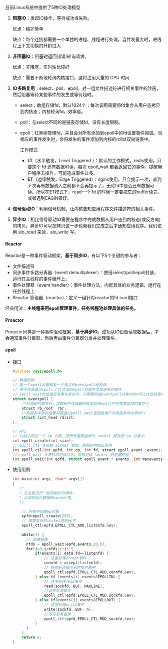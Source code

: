 目前Linux系统中提供了5种IO处理模型

1. **阻塞IO**：发起IO操作，等待成功或失败。

   优点：维护简单

   缺点：每个连接都需要一个单独的进程、线程进行处理。当并发量大时，进线程上下文切换的开销过大

2. **非阻塞IO**：阻塞时返回错误/轮询请求。

   优点：非阻塞，实时性比较好

   缺点：需要不断地轮询内核接口，这将占用大量的 CPU 时间

3. **IO多路复用**：select、poll、epoll。对一组文件描述符进行相关事件的注册，然后阻塞等待某些事件的发生或等待超时。

   - select：数组存储fd，默认1024个；每次调用需要将fd集合从用户态拷贝到内核态；内核轮询fd，效率低。

   - poll：与select不同的是链表存储fd，没有长度限制。

   - epoll：红黑树管理fd，并且会对所有添加到epoll中的fd设置事件回调。当相应的事件发生时，会将发生的事件添加到内核的rdlist双向链表中。

     工作模式

     - **LT**（水平触发，Level Triggered ）：默认的工作模式。redis使用。只要这个 fd 还有数据可读，每次 epoll_wait 都会返回它的事件，提醒用户程序去操作。可能造成事件过多。
     - **ET**（边缘触发，Edge Triggered）：nginx使用。只会提示一次，直到下次再有数据流入之前都不会再提示了，无论fd中是否还有数据可读。所以在ET模式下，read一个 fd 的时候一定要把它的buffer读完，或者遇到EAGIN错误。

4. **信号驱动IO**：利用信号机制，让内核告知应用程序文件描述符的相关事件。

5. **异步IO**：相比信号驱动IO需要在程序中完成数据从用户态到内核态(或反方向)的拷贝，异步IO可以把拷贝这一步也帮我们完成之后才通知应用程序。我们使用 aio_read 来读，aio_write 写。

#### Reactor

Reactor是一种事件驱动框架，**基于同步IO**，有以下5个关键的参与者：

- 文件描述符
- 同步事件多路分离器（event demultiplexer）：使用select/poll/epoll封装，运行在主线程的事件循环上。
- 事件处理器（event handler）：事件处理方法，内嵌具体的业务逻辑，运行在任务线程上
- Reactor 管理器（reactor）：定义一组针对reactor的fd curd接口

经典用法：**主线程采用epoll管理事件，任务线程池处理具体的任务。**

#### Proactor

Proactor同样是一种事件驱动框架，**基于异步IO**。成功从IO设备读取数据后，才会通知事件分离器，然后再由事件分离器分发并处理事件。

#### epoll

- 接口

  ```c++
  #include <sys/epoll.h>
  
  // 数据结构
  // 每一个epoll对象都有一个独立的eventpoll结构体
  // 用于存放通过epoll_ctl方法向epoll对象中添加进来的事件
  // epoll_wait检查是否有事件发生时，只需要检查eventpoll对象中的rdlist双链表中是否有epitem元素即可
  struct eventpoll {
      /*红黑树的根节点，这颗树中存储着所有添加到epoll中的需要监控的事件*/
      struct rb_root  rbr;
      /*双链表中则存放着将要通过epoll_wait返回给用户的满足条件的事件*/
      struct list_head rdlist;
  };
  
  // API
  // 内核中间加一个 ep 对象，把所有需要监听的 socket 都放到 ep 对象中
  int epoll_create(int size); 
  // epoll_ctl 负责把 socket 增加、删除到内核红黑树
  int epoll_ctl(int epfd, int op, int fd, struct epoll_event *event); 
  // epoll_wait 负责检测可读队列，没有可读 socket 则阻塞进程
  int epoll_wait(int epfd, struct epoll_event * events, int maxevents, int timeout);
  ```

- 使用用例

  ```c++
  int main(int argc, char* argv[])
  {
     /*
     * 在这里进行一些初始化的操作，
     * 比如初始化数据和socket等。
     */
  
      // 内核中创建ep对象
      epfd=epoll_create(256);
      // 需要监听的socket放到ep中
      epoll_ctl(epfd,EPOLL_CTL_ADD,listenfd,&ev);
   
      while(1) {
        // 阻塞获取
        nfds = epoll_wait(epfd,events,20,0);
        for(i=0;i<nfds;++i) {
            if(events[i].data.fd==listenfd) {
                // 这里处理accept事件
                connfd = accept(listenfd);
                // 接收新连接写到内核对象中
                epoll_ctl(epfd,EPOLL_CTL_ADD,connfd,&ev);
            } else if (events[i].events&EPOLLIN) {
                // 这里处理read事件
                read(sockfd, BUF, MAXLINE);
                //读完后准备写
                epoll_ctl(epfd,EPOLL_CTL_MOD,sockfd,&ev);
            } else if(events[i].events&EPOLLOUT) {
                // 这里处理write事件
                write(sockfd, BUF, n);
                //写完后准备读
                epoll_ctl(epfd,EPOLL_CTL_MOD,sockfd,&ev);
            }
        }
      }
      return 0;
  }
  ```
